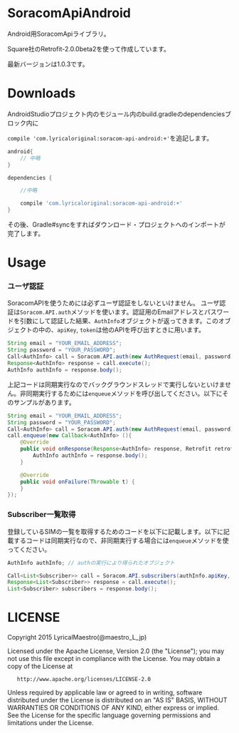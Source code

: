 # SoracomApiAndroid
Android用SoracomApiライブラリ。

Square社のRetrofit-2.0.0beta2を使って作成しています。

最新バージョンは1.0.3です。

# Downloads

AndroidStudioプロジェクト内のモジュール内のbuild.gradleのdependenciesブロック内に

`compile 'com.lyricaloriginal:soracom-api-android:+'`を追記します。

```groovy
android{
    // 中略
}

dependencies {

    //中略

    compile 'com.lyricaloriginal:soracom-api-android:+'
}
```

その後、Gradle#syncをすればダウンロード・プロジェクトへのインポートが完了します。

# Usage

### ユーザ認証

SoracomAPIを使うためには必ずユーザ認証をしないといけません。
ユーザ認証は`Soracom.API.auth`メソッドを使います。認証用のEmailアドレスとパスワードを引数にして認証した結果、`AuthInfo`オブジェクトが返ってきます。このオブジェクトの中の、`apiKey`, `token`は他のAPIを呼び出すときに用います。

```java
String email = "YOUR_EMAIL_ADDRESS";
String password = "YOUR_PASSWORD";
Call<AuthInfo> call = Soracom.API.auth(new AuthRequest(email, password));
Response<AuthInfo> response = call.execute();
AuthInfo authInfo = response.body();
```

上記コードは同期実行なのでバックグラウンドスレッドで実行しないといけません。非同期実行するためには`enqueue`メソッドを呼び出してください。以下にそのサンプルがあります。

```java
String email = "YOUR_EMAIL_ADDRESS";
String password = "YOUR_PASSWORD";
Call<AuthInfo> call = Soracom.API.auth(new AuthRequest(email, password));
call.enqueue(new Callback<AuthInfo> (){
    @Override
    public void onResponse(Response<AuthInfo> response, Retrofit retrofit) {
        AuthInfo authInfo = response.body();
    }

    @Override
    public void onFailure(Throwable t) {
    }
});
```

### Subscriber一覧取得

登録しているSIMの一覧を取得するためのコードを以下に記載します。以下に記載するコードは同期実行なので、非同期実行する場合には`enqueue`メソッドを使ってください。

```java
AuthInfo authInfo; // authの実行により得られたオブジェクト

Call<List<Subscriber>> call = Soracom.API.subscribers(authInfo.apiKey, authInfo.token);
Response<List<Subscriber>> response = call.execute();
List<Subscriber> subscribers = response.body();
```

# LICENSE

 Copyright 2015 LyricalMaestro(@maestro_L_jp)

   Licensed under the Apache License, Version 2.0 (the "License");
   you may not use this file except in compliance with the License.
   You may obtain a copy of the License at

       http://www.apache.org/licenses/LICENSE-2.0

   Unless required by applicable law or agreed to in writing, software
   distributed under the License is distributed on an "AS IS" BASIS,
   WITHOUT WARRANTIES OR CONDITIONS OF ANY KIND, either express or implied.
   See the License for the specific language governing permissions and
   limitations under the License.
